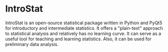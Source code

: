 # IntroStat
IntroStat is an open-source statistical package written in Python and PyQt5 for introductory and intermediate statistics. It offers a "plain-text" approach to statistical analysis and relatively has no learning curve. It can serve as a useful tool for teaching and learning statistics. Also, it can be used for preliminary data analysis.



